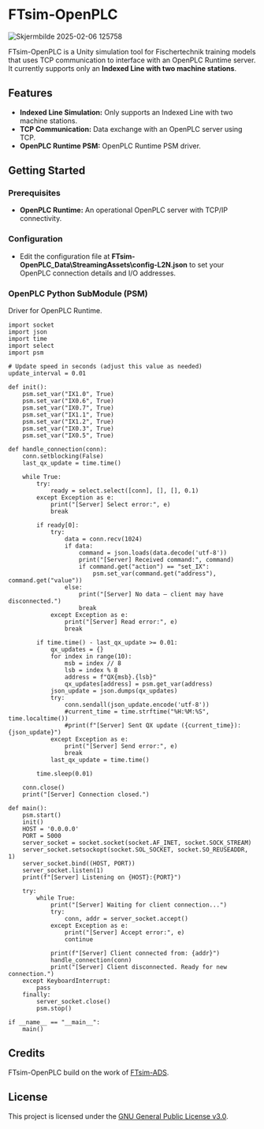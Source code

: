 # FTsim-OpenPLC
![Skjermbilde 2025-02-06 125758](https://github.com/user-attachments/assets/fab16526-bf24-47c7-a8c1-2de4f054a633)

FTsim-OpenPLC is a Unity simulation tool for Fischertechnik training models that uses TCP communication to interface with an OpenPLC Runtime server. It currently supports only an **Indexed Line with two machine stations**.

## Features

- **Indexed Line Simulation:** Only supports an Indexed Line with two machine stations.
- **TCP Communication:** Data exchange with an OpenPLC server using TCP.
- **OpenPLC Runtime PSM:** OpenPLC Runtime PSM driver.

## Getting Started

### Prerequisites

- **OpenPLC Runtime:** An operational OpenPLC server with TCP/IP connectivity.

### Configuration

- Edit the configuration file at **FTsim-OpenPLC_Data\StreamingAssets\config-L2N.json** to set your OpenPLC connection details and I/O addresses.

### OpenPLC Python SubModule (PSM)
Driver for OpenPLC Runtime. 

```
import socket
import json
import time
import select
import psm

# Update speed in seconds (adjust this value as needed)
update_interval = 0.01

def init():
    psm.set_var("IX1.0", True)
    psm.set_var("IX0.6", True)
    psm.set_var("IX0.7", True)
    psm.set_var("IX1.1", True)
    psm.set_var("IX1.2", True)
    psm.set_var("IX0.3", True)
    psm.set_var("IX0.5", True)

def handle_connection(conn):
    conn.setblocking(False)
    last_qx_update = time.time()
    
    while True:
        try:
            ready = select.select([conn], [], [], 0.1)
        except Exception as e:
            print("[Server] Select error:", e)
            break

        if ready[0]:
            try:
                data = conn.recv(1024)
                if data:
                    command = json.loads(data.decode('utf-8'))
                    print("[Server] Received command:", command)
                    if command.get("action") == "set_IX":
                        psm.set_var(command.get("address"), command.get("value"))
                else:
                    print("[Server] No data – client may have disconnected.")
                    break
            except Exception as e:
                print("[Server] Read error:", e)
                break

        if time.time() - last_qx_update >= 0.01:
            qx_updates = {}
            for index in range(10):
                msb = index // 8
                lsb = index % 8
                address = f"QX{msb}.{lsb}"
                qx_updates[address] = psm.get_var(address)
            json_update = json.dumps(qx_updates)
            try:
                conn.sendall(json_update.encode('utf-8'))
                #current_time = time.strftime("%H:%M:%S", time.localtime())
                #print(f"[Server] Sent QX update ({current_time}): {json_update}")
            except Exception as e:
                print("[Server] Send error:", e)
                break
            last_qx_update = time.time()

        time.sleep(0.01)
    
    conn.close()
    print("[Server] Connection closed.")

def main():
    psm.start()
    init()
    HOST = '0.0.0.0'
    PORT = 5000
    server_socket = socket.socket(socket.AF_INET, socket.SOCK_STREAM)
    server_socket.setsockopt(socket.SOL_SOCKET, socket.SO_REUSEADDR, 1)
    server_socket.bind((HOST, PORT))
    server_socket.listen(1)
    print(f"[Server] Listening on {HOST}:{PORT}")
    
    try:
        while True:
            print("[Server] Waiting for client connection...")
            try:
                conn, addr = server_socket.accept()
            except Exception as e:
                print("[Server] Accept error:", e)
                continue
            
            print(f"[Server] Client connected from: {addr}")
            handle_connection(conn)
            print("[Server] Client disconnected. Ready for new connection.")
    except KeyboardInterrupt:
        pass
    finally:
        server_socket.close()
        psm.stop()

if __name__ == "__main__":
    main()

```

## Credits

FTsim-OpenPLC build on the work of [FTsim-ADS](https://github.com/laspp/FTsim-ADS).

## License

This project is licensed under the [GNU General Public License v3.0](LICENSE).
